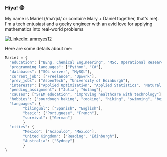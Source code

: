 ### Hiya! 😁

My name is Mariel (/maˈɾjɛl/ or combine Mary + Daniel together, that's me). I'm a tech entusiast and a geeky engineer with an avid love for applying mathematics into real-world problems.

[![Linkedin: amreyes12](https://img.shields.io/badge/-amreyes12-blue?style=flat-square&logo=Linkedin&logoColor=white&link=https://www.linkedin.com/in/amreyes12/)](https://www.linkedin.com/in/amreyes12/)

Here are some details about me:

```python
Mariel = {
  "education": ["BEng, Chemical Engineering", "MSc, Operational Research"],
  "programming languages": ["Python", "C#"],
  "databases": ["SQL server", "MySQL"],
  "current_job": ["Freelance", "Upwork"],
  "prev_jobs": ["AspenTech", "University of Edinburgh"],
  "interests": ["Applied Optimization", "Applied Statistics", "Natural Language Processing", "Heuristic methods"],
  "pending_assignment": ["Julia", "Golang"],
  "causes": ["STEM education", "improving healthcare with technology"],
  "hobbies": ["sourdough baking", "cooking", "hiking", "swimming", "being a geek"],
  "languages": {
        "bilingual": ["Spanish", "English"],
        "basic": ["Portuguese", "French"],
        "survival": ["German"]
        }
  "cities": {
        "Mexico": ["Acapulco", "Mexico"],
        "United Kingdom": ["Reading", "Edinburgh"],
        "Australia": ["Sydney"]
        }
}
```



<!--
**mariel-rs/mariel-rs** is a ✨ _special_ ✨ repository because its `README.md` (this file) appears on your GitHub profile.

Here are some ideas to get you started:

- 🔭 I’m currently working on ...
- 🌱 I’m currently learning ...
- 👯 I’m looking to collaborate on ...
- 🤔 I’m looking for help with ...
- 💬 Ask me about ...
- 📫 How to reach me: ...
- 😄 Pronouns: ...
- ⚡ Fun fact: ...
-->
